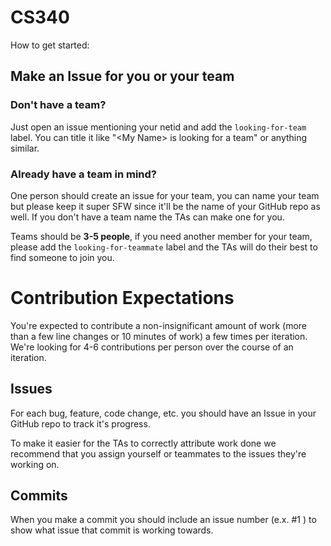 # CS340

How to get started:

## Make an Issue for you or your team

### Don't have a team?

Just open an issue mentioning your netid and add the `looking-for-team` label. You can title it like "\<My Name\> is looking for a team" or anything similar.

### Already have a team in mind?

One person should create an issue for your team, you can name your team but please keep it super SFW since it'll be the name of your GitHub repo as well. If you don't have a team name the TAs can make one for you.

Teams should be **3-5 people**, if you need another member for your team, please add the `looking-for-teammate` label and the TAs will do their best to find someone to join you.

# Contribution Expectations

You're expected to contribute a non-insignificant amount of work (more than a few line changes or 10 minutes of work) a few times per iteration. We're looking for 4-6 contributions per person over the course of an iteration.

## Issues

For each bug, feature, code change, etc. you should have an Issue in your GitHub repo to track it's progress.

To make it easier for the TAs to correctly attribute work done we recommend that you assign yourself or teammates to the issues they're working on.

## Commits

When you make a commit you should include an issue number (e.x. #1 ) to show what issue that commit is working towards.

